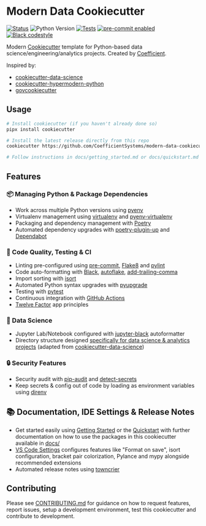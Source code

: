 # Modern Data Cookiecutter

<!-- badges-begin -->

[![Status][status badge]][status badge]
![Python Version][python version badge]
[![Tests][github actions badge]][github actions page]
[![pre-commit enabled][pre-commit badge]][pre-commit project]
[![Black codestyle][black badge]][black project]

[black badge]: https://img.shields.io/badge/code%20style-black-000000.svg
[black project]: https://github.com/psf/black
[github actions badge]: https://github.com/CoefficientSystems/modern-data-cookiecutter/actions/workflows/main.yaml/badge.svg
[github actions page]: https://github.com/CoefficientSystems/modern-data-cookiecutter/actions/workflows/main.yaml?query=workflow%3ACI
[pre-commit badge]: https://img.shields.io/badge/pre--commit-enabled-brightgreen?logo=pre-commit&logoColor=white
[pre-commit project]: https://pre-commit.com/
[python version badge]: https://img.shields.io/badge/python-3.6%20%7C%203.7%20%7C%203.8%20%7C%203.9%20%7C%203.10-blue
[status badge]: https://badgen.net/badge/status/alpha/d8624d

<!-- badges-end -->

Modern [Cookiecutter] template for Python-based data
science/engineering/analytics projects. Created by [Coefficient].

Inspired by:
  - [cookiecutter-data-science]
  - [cookiecutter-hypermodern-python]
  - [govcookiecutter]


## Usage

```sh
# Install cookiecutter (if you haven't already done so)
pipx install cookiecutter

# Install the latest release directly from this repo
cookiecutter https://github.com/CoefficientSystems/modern-data-cookiecutter

# Follow instructions in docs/getting_started.md or docs/quickstart.md
```


## Features

<!-- features-begin -->

### 📦 Managing Python & Package Dependencies
  - Work across multiple Python versions using [pyenv]
  - Virtualenv management using [virtualenv] and [pyenv-virtualenv]
  - Packaging and dependency management with [Poetry]
  - Automated dependency upgrades with [poetry-plugin-up] and [Dependabot]

### 👷 Code Quality, Testing & CI
  - Linting pre-configured using [pre-commit], [Flake8] and [pylint]
  - Code auto-formatting with [Black], [autoflake], [add-trailing-comma]
  - Import sorting with [isort]
  - Automated Python syntax upgrades with [pyupgrade]
  - Testing with [pytest]
  - Continuous integration with [GitHub Actions]
  - [Twelve Factor] app principles

### 🤖 Data Science
  - Jupyter Lab/Notebook configured with [jupyter-black] autoformatter
  - Directory structure designed [specifically for data science & analytics
    projects](https://drivendata.github.io/cookiecutter-data-science/#directory-structure) (adapted
    from [cookiecutter-data-science])

### 🔒 Security Features
  - Security audit with [pip-audit] and [detect-secrets]
  - Keep secrets & config out of code by loading as environment variables using [direnv]


## 📚 Documentation, IDE Settings & Release Notes
  - Get started easily using [Getting Started]({{cookiecutter.repo_name}}/docs/getting_started.md) or
    the [Quickstart]({{cookiecutter.repo_name}}/docs/quickstart.md) with further documentation on how
    to use the packages in this cookiecutter available in [docs/]({{cookiecutter.repo_name}}/docs/)
  - [VS Code Settings] configures features like "Format on save", isort configuration, bracket pair
    colorization, Pylance and mypy alongside recommended extensions
  - Automated release notes using [towncrier]

<!-- features-end -->

## Contributing

Please see [CONTRIBUTING.md](CONTRIBUTING.md) for guidance on how to request features, report
issues, setup a development environment, test this cookiecutter and contribute to development.

[add-trailing-comma]: https://github.com/asottile/add-trailing-comma
[autoflake]: https://github.com/pycqa/autoflake
[black]: https://github.com/psf/black
[coefficient]: https://coefficient.ai
[cookiecutter-data-science]: https://drivendata.github.io/cookiecutter-data-science/
[cookiecutter-hypermodern-python]: https://github.com/cjolowicz/cookiecutter-hypermodern-python
[cookiecutter]: https://github.com/cookiecutter/cookiecutter
[dependabot]: https://github.com/dependabot
[detect-secrets]: https://github.com/yelp/detect-secrets
[direnv]: https://direnv.net/
[flake8]: https://flake8.pycqa.org/
[github actions]: https://github.com/features/actions
[govcookiecutter]: https://best-practice-and-impact.github.io/govcookiecutter/#govcookiecutter
[isort]: https://pycqa.github.io/isort/
[jupyter-black]: https://pypi.org/project/jupyter-black/
[pip-audit]: https://pypi.org/project/pip-audit/
[poetry]: https://python-poetry.org/
[poetry-plugin-up]: https://github.com/MousaZeidBaker/poetry-plugin-up
[pre-commit]: https://pre-commit.com/
[pyenv-virtualenv]: https://github.com/pyenv/pyenv-virtualenv
[pyenv]: https://github.com/pyenv/pyenv
[pylint]: https://pypi.org/project/pylint/
[pytest]: https://docs.pytest.org/
[pyupgrade]: https://github.com/asottile/pyupgrade
[towncrier]: https://github.com/twisted/towncrier
[twelve factor]: https://12factor.net/
[virtualenv]: https://pypi.org/project/virtualenv/
[vs code settings]: https://code.visualstudio.com/docs/getstarted/settings
